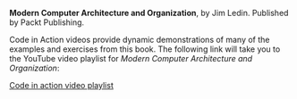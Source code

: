 __Modern Computer Architecture and Organization__, by Jim Ledin. Published by Packt Publishing.

Code in Action videos provide dynamic demonstrations of many of the examples and exercises from this book. The following link will take you to the YouTube video playlist for *Modern Computer Architecture and Organization*:

[Code in action video playlist](https://www.youtube.com/playlist?list=PLeLcvrwLe187iRRkhfS-53nQnU3jqZAIh)
